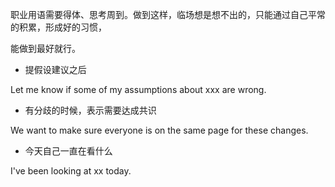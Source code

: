 
职业用语需要得体、思考周到。做到这样，临场想是想不出的，只能通过自己平常的积累，形成好的习惯，

能做到最好就行。

- 提假设建议之后

Let me know if some of my assumptions about xxx are wrong.

- 有分歧的时候，表示需要达成共识

We want to make sure everyone is on the same page for these changes.

- 今天自己一直在看什么

I've been looking at xx today.







